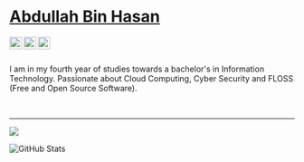  # <a href="https://www.linkedin.com/in/abdullahbinhasan/">Abdullah Bin Hasan</a>
 
 <a href="https://twitter.com/abdulahbinhasan">
  <img align="left" alt="Ashwani's Twitter" width="22px" src="https://cdn.jsdelivr.net/npm/simple-icons@v3/icons/twitter.svg" />
</a>
<a href="https://linkedin.com/in/abdullahbinhasan">
  <img align="left" alt="Linkdein" width="22px" src="https://cdn.jsdelivr.net/npm/simple-icons@v3/icons/linkedin.svg" />
</a>
<a href="https://github.com/abdullah-binhasan">
  <img align="left" alt="Github" width="22px" src="https://cdn.jsdelivr.net/npm/simple-icons@v3/icons/github.svg" />
</a>

<br/>
<br/>


I am in my fourth year of studies towards a bachelor's in Information Technology. Passionate about Cloud Computing, Cyber Security and FLOSS (Free and Open Source Software).


</br>

---

<img src="https://github-readme-stats.anuraghazra1.vercel.app/api/top-langs/?username=abdullah-binhasan&layout=compact&theme=dark"/><br>






<img src="https://github-readme-stats.vercel.app/api?username=abdullah-binhasan&&show_icons=true&theme=radical&line_height=27&v=5" alt="GitHub Stats" />
 
